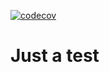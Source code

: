 [![codecov](https://codecov.io/gh/ilyaz-acquire/just-a-test/branch/main/graph/badge.svg?token=D360DT9R4Q)](https://codecov.io/gh/ilyaz-acquire/just-a-test)

# Just a test

